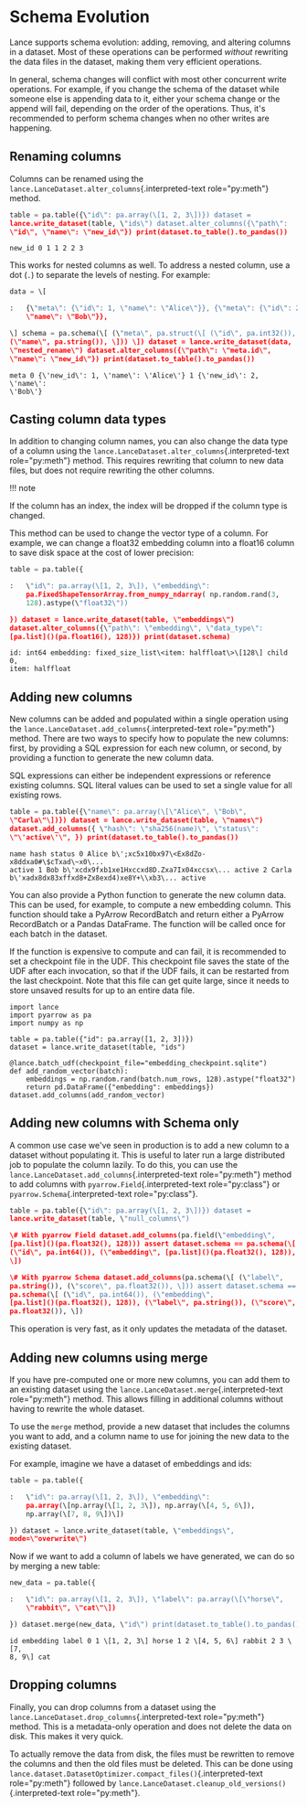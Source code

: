 # Schema Evolution

Lance supports schema evolution: adding, removing, and altering columns
in a dataset. Most of these operations can be performed *without*
rewriting the data files in the dataset, making them very efficient
operations.

In general, schema changes will conflict with most other concurrent
write operations. For example, if you change the schema of the dataset
while someone else is appending data to it, either your schema change or
the append will fail, depending on the order of the operations. Thus,
it\'s recommended to perform schema changes when no other writes are
happening.

## Renaming columns

Columns can be renamed using the
`lance.LanceDataset.alter_columns`{.interpreted-text role="py:meth"}
method.

```python
table = pa.table({\"id\": pa.array(\[1, 2, 3\])}) dataset =
lance.write_dataset(table, \"ids\") dataset.alter_columns({\"path\":
\"id\", \"name\": \"new_id\"}) print(dataset.to_table().to_pandas())
```

```
new_id 0 1 1 2 2 3
```

This works for nested columns as well. To address a nested column, use a
dot (`.`) to separate the levels of nesting. For example:

```python
data = \[

:   {\"meta\": {\"id\": 1, \"name\": \"Alice\"}}, {\"meta\": {\"id\": 2,
    \"name\": \"Bob\"}},

\] schema = pa.schema(\[ (\"meta\", pa.struct(\[ (\"id\", pa.int32()),
(\"name\", pa.string()), \])) \]) dataset = lance.write_dataset(data,
\"nested_rename\") dataset.alter_columns({\"path\": \"meta.id\",
\"name\": \"new_id\"}) print(dataset.to_table().to_pandas())
```

```
meta 0 {\'new_id\': 1, \'name\': \'Alice\'} 1 {\'new_id\': 2, \'name\':
\'Bob\'}
```

## Casting column data types

In addition to changing column names, you can also change the data type
of a column using the
`lance.LanceDataset.alter_columns`{.interpreted-text role="py:meth"}
method. This requires rewriting that column to new data files, but does
not require rewriting the other columns.

!!! note

If the column has an index, the index will be dropped if the column type
is changed.

This method can be used to change the vector type of a column. For
example, we can change a float32 embedding column into a float16 column
to save disk space at the cost of lower precision:

```python
table = pa.table({

:   \"id\": pa.array(\[1, 2, 3\]), \"embedding\":
    pa.FixedShapeTensorArray.from_numpy_ndarray( np.random.rand(3,
    128).astype(\"float32\"))

}) dataset = lance.write_dataset(table, \"embeddings\")
dataset.alter_columns({\"path\": \"embedding\", \"data_type\":
[pa.list]()(pa.float16(), 128)}) print(dataset.schema)
```

```
id: int64 embedding: fixed_size_list\<item: halffloat\>\[128\] child 0,
item: halffloat
```

## Adding new columns

New columns can be added and populated within a single operation using
the `lance.LanceDataset.add_columns`{.interpreted-text role="py:meth"}
method. There are two ways to specify how to populate the new columns:
first, by providing a SQL expression for each new column, or second, by
providing a function to generate the new column data.

SQL expressions can either be independent expressions or reference
existing columns. SQL literal values can be used to set a single value
for all existing rows.

```python
table = pa.table({\"name\": pa.array(\[\"Alice\", \"Bob\",
\"Carla\"\])}) dataset = lance.write_dataset(table, \"names\")
dataset.add_columns({ \"hash\": \"sha256(name)\", \"status\":
\"\'active\'\", }) print(dataset.to_table().to_pandas())
```

```
name hash status 0 Alice b\';xc5x10bx97\<Ex8dZo-x8ddxa0#\$cTxad\~x0\...
active 1 Bob b\'xcdx9fxb1xe1Hxccxd8D.Zxa7Ix04xccsx\... active 2 Carla
b\'xadx8dx83xffxd8+Zx8exd4)xe8Y+\\xb3\... active
```

You can also provide a Python function to generate the new column data.
This can be used, for example, to compute a new embedding column. This
function should take a PyArrow RecordBatch and return either a PyArrow
RecordBatch or a Pandas DataFrame. The function will be called once for
each batch in the dataset.

If the function is expensive to compute and can fail, it is recommended
to set a checkpoint file in the UDF. This checkpoint file saves the
state of the UDF after each invocation, so that if the UDF fails, it can
be restarted from the last checkpoint. Note that this file can get quite
large, since it needs to store unsaved results for up to an entire data
file.

``` 
import lance
import pyarrow as pa
import numpy as np

table = pa.table({"id": pa.array([1, 2, 3])})
dataset = lance.write_dataset(table, "ids")

@lance.batch_udf(checkpoint_file="embedding_checkpoint.sqlite")
def add_random_vector(batch):
    embeddings = np.random.rand(batch.num_rows, 128).astype("float32")
    return pd.DataFrame({"embedding": embeddings})
dataset.add_columns(add_random_vector)
```

## Adding new columns with Schema only

A common use case we\'ve seen in production is to add a new column to a
dataset without populating it. This is useful to later run a large
distributed job to populate the column lazily. To do this, you can use
the `lance.LanceDataset.add_columns`{.interpreted-text role="py:meth"}
method to add columns with `pyarrow.Field`{.interpreted-text
role="py:class"} or `pyarrow.Schema`{.interpreted-text role="py:class"}.

```python
table = pa.table({\"id\": pa.array(\[1, 2, 3\])}) dataset =
lance.write_dataset(table, \"null_columns\")

\# With pyarrow Field dataset.add_columns(pa.field(\"embedding\",
[pa.list]()(pa.float32(), 128))) assert dataset.schema == pa.schema(\[
(\"id\", pa.int64()), (\"embedding\", [pa.list]()(pa.float32(), 128)),
\])

\# With pyarrow Schema dataset.add_columns(pa.schema(\[ (\"label\",
pa.string()), (\"score\", pa.float32()), \])) assert dataset.schema ==
pa.schema(\[ (\"id\", pa.int64()), (\"embedding\",
[pa.list]()(pa.float32(), 128)), (\"label\", pa.string()), (\"score\",
pa.float32()), \])
```

This operation is very fast, as it only updates the metadata of the
dataset.

## Adding new columns using merge

If you have pre-computed one or more new columns, you can add them to an
existing dataset using the `lance.LanceDataset.merge`{.interpreted-text
role="py:meth"} method. This allows filling in additional columns
without having to rewrite the whole dataset.

To use the `merge` method, provide a new dataset that includes the
columns you want to add, and a column name to use for joining the new
data to the existing dataset.

For example, imagine we have a dataset of embeddings and ids:

```python
table = pa.table({

:   \"id\": pa.array(\[1, 2, 3\]), \"embedding\":
    pa.array(\[np.array(\[1, 2, 3\]), np.array(\[4, 5, 6\]),
    np.array(\[7, 8, 9\])\])

}) dataset = lance.write_dataset(table, \"embeddings\",
mode=\"overwrite\")
```

Now if we want to add a column of labels we have generated, we can do so
by merging a new table:

```python
new_data = pa.table({

:   \"id\": pa.array(\[1, 2, 3\]), \"label\": pa.array(\[\"horse\",
    \"rabbit\", \"cat\"\])

}) dataset.merge(new_data, \"id\") print(dataset.to_table().to_pandas())
```

```
id embedding label 0 1 \[1, 2, 3\] horse 1 2 \[4, 5, 6\] rabbit 2 3 \[7,
8, 9\] cat
```

## Dropping columns

Finally, you can drop columns from a dataset using the
`lance.LanceDataset.drop_columns`{.interpreted-text role="py:meth"}
method. This is a metadata-only operation and does not delete the data
on disk. This makes it very quick.

To actually remove the data from disk, the files must be rewritten to
remove the columns and then the old files must be deleted. This can be
done using
`lance.dataset.DatasetOptimizer.compact_files()`{.interpreted-text
role="py:meth"} followed by
`lance.LanceDataset.cleanup_old_versions()`{.interpreted-text
role="py:meth"}.
